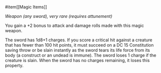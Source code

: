 #item[[Magic Items]]

*Weapon (any sword), very rare (requires attunement)*

You gain a +2 bonus to attack and damage rolls made with this magic weapon.

The sword has 1d8+1 charges. If you score a critical hit against a creature that has fewer than 100 hit points, it must succeed on a DC 15 Constitution saving throw or be slain instantly as the sword tears its life force from its body (a construct or an undead is immune). The sword loses 1 charge if the creature is slain. When the sword has no charges remaining, it loses this property.

